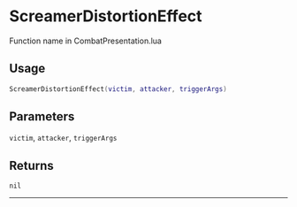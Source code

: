 # ScreamerDistortionEffect
Function name in CombatPresentation.lua
## Usage
```lua
ScreamerDistortionEffect(victim, attacker, triggerArgs)
```
## Parameters
`victim`, `attacker`, `triggerArgs`
## Returns
`nil`

---